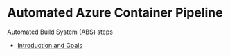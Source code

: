 # Automated Azure Container Pipeline

Automated Build System (ABS) steps

  - [Introduction and Goals](https://github.com/ehime/azure-containerpipeline/blob/master/assets/intro-goals.md)

